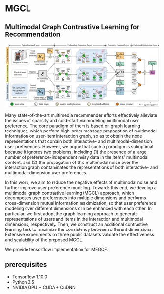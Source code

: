 # MGCL
## Multimodal Graph Contrastive Learning for Recommendation

![framework of MEGCF](model.jpg)

Many state-of-the-art multimedia recommender efforts effectively alleviate the issues of sparsity and cold-start via modeling multimodal user preference. The core paradigm of them is based on graph learning techniques, which perform high-order message propagation of multimodal information on  user-item interaction graph, so as to obtain the node representations that contain both interactive- and multimodal-dimension user preferences. However, we argue that such a paradigm is suboptimal because it ignores two problems, including (1) the presence of a large number of preference-independent noisy data in the items' multimodal content, and (2) the propagation of this multimodal noise over the interaction graph contaminates the representations of both interactive- and multimodal-dimension user preferences.

In this work, we aim to reduce the negative effects of multimodal noise and further improve user preference modeling. Towards this end, we develop a multimodal graph contrastive learning (MGCL) approach, which decomposes user preferences into multiple dimensions and performs cross-dimension mutual information maximization, so that user preference modeling over different dimensions can be enhanced with each other. In particular, we first adopt the graph learning approach to generate representations of users and items in the interaction and multimodal dimensions, respectively. Then, we construct an additional contrastive learning task to maximize the consistency between different dimensions. Extensive experiments on three public datasets validate the effectiveness and scalability of the proposed MGCL.

We provide tensorflow implementation for MEGCF.

## prerequisites

- Tensorflow 1.10.0
- Python 3.5
- NVIDIA GPU + CUDA + CuDNN
